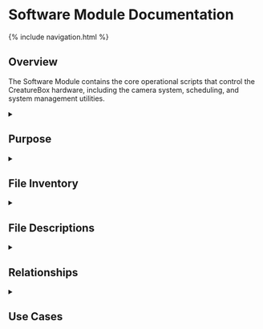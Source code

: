 # Software Module Documentation

{% include navigation.html %}

## Overview

The Software Module contains the core operational scripts that control the CreatureBox hardware, including the camera system, scheduling, and system management utilities.

<details id="purpose">
<summary><h2>Purpose</h2></summary>
<div markdown="1">

The `src/software` directory houses the primary operational scripts that drive the CreatureBox system functionality. This module is responsible for:

- Controlling the attraction mode for wildlife photography
- Managing the camera capture process
- Scheduling system operations
- Providing debugging and diagnostic capabilities
- Managing power consumption monitoring
- Implementing system backup functionality
- Controlling scheduled shutdown operations

These scripts form the functional core of the CreatureBox system, connecting the hardware components with the user interface and automation systems.

</div>
</details>

<details id="file-inventory">
<summary><h2>File Inventory</h2></summary>
<div markdown="1">

| Filename | Type | Size | Purpose |
|----------|------|------|---------|
| Attract_On.py | Python | 2.3 KB | Enables attraction mode |
| Attract_Off.py | Python | 1.8 KB | Disables attraction mode |
| Backup_Files.py | Python | 3.1 KB | System data backup utility |
| DebugMode.py | Python | 2.5 KB | Diagnostic functionality |
| Measure_Power.py | Python | 1.7 KB | Power monitoring |
| Scheduler.py | Python | 4.2 KB | Task scheduling system |
| TakePhoto.py | Python | 3.8 KB | Camera control interface |
| StartCron.py | Python | 0.9 KB | Enables scheduled tasks |
| StopCron.py | Python | 0.7 KB | Disables scheduled tasks |
| StopScheduledShutdown.py | Python | 1.1 KB | Cancels pending shutdown |
| TurnEverythingOff.py | Python | 1.5 KB | Complete system shutdown |
| RegisterNewWifi.sh | Shell | 1.2 KB | WiFi configuration |
| readme.md | Markdown | 0.5 KB | Module documentation |

</div>
</details>

<details id="file-descriptions">
<summary><h2>File Descriptions</h2></summary>
<div markdown="1">

### Attraction Mode Control

#### Attract_On.py / Attract_Off.py
- **Primary Purpose**: Control the attraction mechanisms (lights, sounds, etc.)
- **Key Functions**:
  * `start_attraction_sequence()`: Activates lights and sounds in sequence
  * `stop_attraction_sequence()`: Deactivates attraction mechanisms
  * `check_attraction_status()`: Verifies current state
- **Dependencies**:
  * Hardware control libraries
  * Configuration settings from src/config
- **Technical Notes**: Uses PWM for LED control and audio libraries for sound playback

### System Management

#### Backup_Files.py
- **Primary Purpose**: Creates backups of critical system data
- **Key Functions**:
  * `backup_configuration()`: Copies configuration files
  * `backup_images()`: Archives captured images
  * `schedule_backup()`: Sets up recurring backup
- **Dependencies**:
  * File system access
  * Storage service from web module
- **Technical Notes**: Supports both local and remote backup locations

#### DebugMode.py
- **Primary Purpose**: Enables detailed system diagnostics
- **Key Functions**:
  * `enable_debug_logging()`: Increases log verbosity
  * `run_diagnostics()`: Performs hardware tests
  * `generate_debug_report()`: Creates diagnostic summary
- **Dependencies**:
  * System utilities
  * Logging framework
- **Technical Notes**: Can significantly increase log file size when enabled

### Measurement and Monitoring

#### Measure_Power.py
- **Primary Purpose**: Monitors system power consumption
- **Key Functions**:
  * `read_power_sensors()`: Gets current power readings
  * `log_power_usage()`: Records power data
  * `check_battery_levels()`: Verifies battery status
- **Dependencies**:
  * Hardware sensor interfaces
  * Data logging services
- **Technical Notes**: Calibrated for specific power monitoring hardware

### Task Scheduling

#### Scheduler.py
- **Primary Purpose**: Controls timed operations
- **Key Functions**:
  * `load_schedule()`: Reads schedule configuration
  * `add_task()`: Creates new scheduled task
  * `remove_task()`: Cancels scheduled task
  * `run_pending()`: Executes due tasks
- **Dependencies**:
  * System cron service
  * Configuration module
- **Technical Notes**: Uses both cron for persistence and in-memory scheduling for precision

### Camera Control

#### TakePhoto.py
- **Primary Purpose**: Interface to camera hardware
- **Key Functions**:
  * `initialize_camera()`: Sets up camera with parameters
  * `capture_image()`: Takes single photo
  * `capture_sequence()`: Takes series of photos
  * `adjust_settings()`: Changes camera parameters
- **Dependencies**:
  * Camera hardware drivers
  * Configuration settings
  * Storage services
- **Technical Notes**: Supports multiple camera models through abstraction layer

### System Control

#### StartCron.py / StopCron.py
- **Primary Purpose**: Manage system scheduled tasks
- **Key Functions**:
  * `enable_cron_jobs()`: Activates all scheduled tasks
  * `disable_cron_jobs()`: Deactivates all scheduled tasks
- **Dependencies**:
  * System cron service
- **Technical Notes**: Requires root privileges to modify cron

#### StopScheduledShutdown.py
- **Primary Purpose**: Prevents automated system shutdown
- **Key Functions**:
  * `cancel_shutdown()`: Removes pending shutdown commands
  * `notify_cancelled()`: Logs and notifies of cancellation
- **Dependencies**:
  * System shutdown service
- **Technical Notes**: Works by identifying and killing shutdown timer processes

#### TurnEverythingOff.py
- **Primary Purpose**: Safe system shutdown
- **Key Functions**:
  * `save_state()`: Preserves current system state
  * `stop_services()`: Gracefully terminates services
  * `power_down()`: Initiates hardware shutdown
- **Dependencies**:
  * All system services
  * Power control module
- **Technical Notes**: Ensures data integrity before power off

### Network Configuration

#### RegisterNewWifi.sh
- **Primary Purpose**: Configure WiFi connectivity
- **Key Functions**:
  * `scan_networks()`: Identifies available networks
  * `save_credentials()`: Stores network authentication
  * `connect_network()`: Establishes connection
- **Dependencies**:
  * Network interfaces
  * wpa_supplicant service
- **Technical Notes**: Can operate in headless mode with predefined credentials

</div>
</details>

<details id="relationships">
<summary><h2>Relationships</h2></summary>
<div markdown="1">

- **Related To**:
  * [Configuration Module](./configuration.md): System settings used by software scripts
  * [Power Management Module](./power-management.md): Power management integrated with software control
  * [Source Directory](../src.md): Part of the source code structure
- **Depends On**:
  * System hardware interfaces
  * Linux system services (cron, systemd)
  * Camera hardware drivers
- **Used By**:
  * [Web Interface](../src-web.md): Web application calls these scripts
  * System automation and scheduling services
  * User-initiated operations

</div>
</details>

<details id="use-cases">
<summary><h2>Use Cases</h2></summary>
<div markdown="1">

1. **Wildlife Photography Session**:
   - **Description**: Setting up the system for automated wildlife photography.
   - **Example**: 
     ```python
     # First enable attraction mode
     subprocess.run(["python", "/path/to/Attract_On.py"])
     
     # Schedule automated photo captures
     with open('/etc/crontab', 'a') as cron:
         cron.write("0 * * * * python /path/to/TakePhoto.py")
     
     # Enable scheduled tasks
     subprocess.run(["python", "/path/to/StartCron.py"])
     ```

2. **System Maintenance**:
   - **Description**: Performing system backup and diagnostics.
   - **Example**: 
     ```python
     # Run diagnostics 
     subprocess.run(["python", "/path/to/DebugMode.py", "--diagnose"])
     
     # Backup critical data
     subprocess.run(["python", "/path/to/Backup_Files.py", "--full"])
     ```

3. **Power Management**:
   - **Description**: Monitoring and managing system power consumption.
   - **Example**: 
     ```python
     # Check current power usage
     result = subprocess.run(["python", "/path/to/Measure_Power.py"], 
                            capture_output=True, text=True)
     
     # If power is low, shutdown non-essential services
     if "LOW BATTERY" in result.stdout:
         subprocess.run(["python", "/path/to/TurnEverythingOff.py", "--except-core"])
     ```

4. **Network Configuration**:
   - **Description**: Setting up new network connection.
   - **Example**: 
     ```bash
     # Configure new WiFi network
     ./RegisterNewWifi.sh --ssid "WildlifeNetwork" --password "secure-password"
     ```

</div>
</details>
